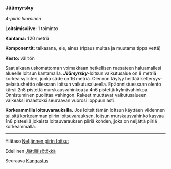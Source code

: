 ### Jäämyrsky

*4-piirin luominen*

**Loitsimisviive:** 1 toiminto

**Kantama:** 120 metriä

**Komponentit:** taikasana, ele, aines (ripaus multaa ja muutama tippa vettä)

**Kesto:** välitön

Saat aikaan uskomattoman voimakkaan hetkellisen raesateen haluamallesi alueelle loitsun kantamalla. ***Jäämyrsky***-loitsun vaikutusalue on 8 metriä korkea sylinteri, jonka säde on 16 metriä. Olennon täytyy heittää ketteryys-pelastusheitto ollessaan loitsun vaikutusalueella. Epäonnistuessaan olento kärsii 2n8 pistettä murskausvahinkoa ja 4n6 pistettä kylmävahinkoa. Onnistuminen puolittaa vahingon. 
Rakeet muuttavat vaikutusalueen vaikeaksi maastoksi seuraavan vuorosi loppuun asti.

**Korkeammilla loitsuvarauksilla.** Jos loitsit tämän loitsun käyttäen viidennen tai sitä korkeamman piirin loitsuvarauksen, loitsun murskausvahinko kasvaa 1n8 pisteellä jokaista loitsuvarauksen piiriä kohden, joka on neljättä piiriä korkeammalla.

----

Ylätaso [Neljännen piirin loitsut](4_piirin_loitsut.md)

Edellinen [Jättiläisötökkä](Jättiläisötökkä.md)

Seuraava [Kangastus](Kangastus.md)
